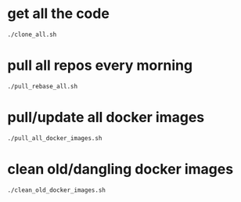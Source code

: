 # get all the code

```shell
./clone_all.sh
```

# pull all repos every morning

```shell
./pull_rebase_all.sh
```

# pull/update all docker images

```shell
./pull_all_docker_images.sh
```

# clean old/dangling docker images

```shell
./clean_old_docker_images.sh
```

